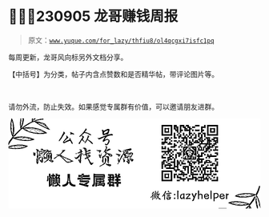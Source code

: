 # 🚶‍♂️🏉230905 龙哥赚钱周报

> 原文：[`www.yuque.com/for_lazy/thfiu8/ol4qcgxi7isfc1pq`](https://www.yuque.com/for_lazy/thfiu8/ol4qcgxi7isfc1pq)

每周更新，龙哥风向标另外文档分享。

【中括号】为分类，帖子内含点赞数和是否精华帖，带评论图片等。

​



请勿外流，防止失效。如果感觉专属群有价值，可以邀请朋友进群。

![](img/854fcab09ac835e640fa5f3a9fc921bd.png)









​